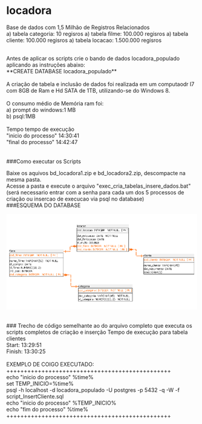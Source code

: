 # locadora
Base de dados com 1,5 Milhão de Registros Relacionados<br>
a) tabela categoria:  10 regisros
a) tabela filme:     100.000 regisros
a) tabela cliente:     100.000 regisros
a) tabela locacao:     1.500.000 regisros

<br>
Antes de aplicar os scripts crie o bando de dados locadora_populado aplicando as instruções abaixo:<br>
**CREATE DATABASE locadora_populado**<br>
<br>
A criação de tabela e inclusão de dados foi realizada em um computaodr I7 com 8GB de Ram e Hd SATA de 1TB, utilizando-se do Windows 8.<br>
<br>
O consumo médio de Memória ram foi:<br>
a) prompt do windows:1 MB<br>
b) psql:1MB <br>
<br>
Tempo tempo de execução 
<br>
"inicio do processo" 14:30:41<br>
"final do processo" 14:42:47<br>
<br>

<br>
###Como executar os Scripts<br>

Baixe os aquivos bd_locadora1.zip e  bd_locadora2.zip, descompacte na mesma pasta.
<br>
Acesse a pasta e execute o arquivo "exec_cria_tabelas_insere_dados.bat"<br>
(será necessario entrar com a senha para cada um dos 5 processos de criação ou insercao de execucao via psql no database)<br>
###ESQUEMA DO DATABASE<br>

![alt tag](https://github.com/projetosdatamining/locadora/blob/master/esquema_locadora.png)

<br>
### Trecho de código semelhante ao do arquivo completo que executa os scripts completos de criação e inserção 
Tempo de execução para tabela clientes<br>
Start: 13:29:51<br>
Finish: 13:30:25<br>
<br>
EXEMPLO DE COIGO EXECUTADO:<br>
+++++++++++++++++++++++++++++++++++++++++++++++<br>
echo "inicio do processo" %time%<br>
set TEMP_INICIO=%time%<br>
psql -h localhost -d locadora_populado -U postgres -p 5432 -q -W -f script_InsertCliente.sql<br>
echo "inicio do processo" %TEMP_INICIO%<br>
echo "fim do processo" %time%<br>
+++++++++++++++++++++++++++++++++++++++++++++++<br>
<br>

